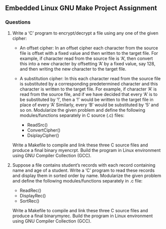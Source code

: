 ## Embedded Linux GNU Make Project Assignment

### Questions
1. Write a ‘C’ program to encrypt/decrypt a file using any one of the given cipher:
	
	+ An offset cipher: In an offset cipher each character from the source file is offset with a fixed value and then written to the target file. For example, if character read from the source file is ‘A’, then convert this into a new character by offsetting ‘A’ by a fixed value, say 128, and then writing the new character to the target file.
    
	+ A substitution cipher: In this each character read from the source file is substituted by a corresponding predetermined character and this character is written to the target file. For example, if character ‘A’ is read from the source file, and if we have decided that every ‘A’ is to be substituted by ‘!’, then a ‘!’ would be written to the target file in place of every ‘A’ Similarly, every ‘B’ would be substituted by ‘5’ and so on. Modularize the given problem and define the following modules/functions separately in C source (.c) files:
		- ReadSrc()
		- ConvertCipher()
		- DsiplayCipher()
		
	Write a Makefile to compile and link these three C source files and produce a final binary myencrpt. Build the program in Linux environment using GNU Compiler Collection (GCC).

2. Suppose a file contains student’s records with each record containing name and age of a student. Write a ‘C’ program to read these records and display them in sorted order by name. Modularize the given problem and define the following modules/functions separately in .c file:
	
	+ ReadRec()
	+ DisplayRec()
	+ SortRec()
	
	Write a Makefile to compile and link these three C source files and produce a final binarymyrec. Build the program in Linux environment using GNU Compiler Collection (GCC).
